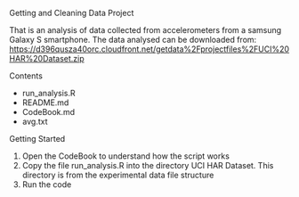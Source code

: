 Getting and Cleaning Data Project

That is an analysis of data collected from accelerometers from a samsung Galaxy S smartphone. The data analysed can be downloaded from:
https://d396qusza40orc.cloudfront.net/getdata%2Fprojectfiles%2FUCI%20HAR%20Dataset.zip

Contents
- run_analysis.R
- README.md
- CodeBook.md
- avg.txt

Getting Started
1. Open the CodeBook to understand how the script works
2. Copy the file run_analysis.R into the directory UCI HAR Dataset. This directory is from the experimental data file structure
3. Run the code
